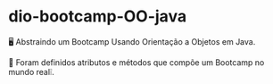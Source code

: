 # dio-bootcamp-OO-java
🖥️ Abstraindo um Bootcamp Usando Orientação a Objetos em Java.

📌 Foram definidos atributos e métodos que compõe um Bootcamp no mundo real❕.



